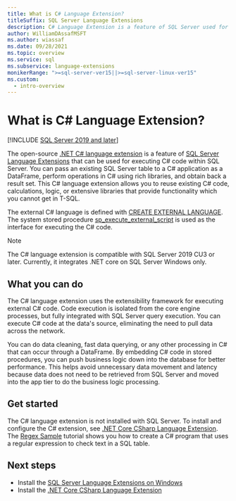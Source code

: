 ```yaml
---
title: What is C# Language Extension?
titleSuffix: SQL Server Language Extensions
description: C# Language Extension is a feature of SQL Server used for executing external C# code. Relational data can be used in the external C# code using the extensibility framework.
author: WilliamDAssafMSFT
ms.author: wiassaf
ms.date: 09/28/2021
ms.topic: overview
ms.service: sql
ms.subservice: language-extensions
monikerRange: ">=sql-server-ver15||>=sql-server-linux-ver15"
ms.custom:
  - intro-overview
---
```


# What is C# Language Extension?
[!INCLUDE [SQL Server 2019 and later](../includes/applies-to-version/sqlserver2019.md)]

The open-source [.NET C# language extension](https://github.com/microsoft/sql-server-language-extensions/tree/main/language-extensions/dotnet-core-CSharp) is a feature of [SQL Server Language Extensions](language-extensions-overview.md) that can be used for executing C# code within SQL Server. You can pass an existing SQL Server table to a C# application as a DataFrame, perform operations in C# using rich libraries, and obtain back a result set. This C# language extension allows you to reuse existing C# code, calculations, logic, or extensive libraries that provide functionality which you cannot get in T-SQL.

The external C# language is defined with [CREATE EXTERNAL LANGUAGE](../t-sql/statements/create-external-language-transact-sql.md). The system stored procedure [sp_execute_external_script](../relational-databases/system-stored-procedures/sp-execute-external-script-transact-sql.md) is used as the interface for executing the C# code.

> [!NOTE]
> The C# language extension is compatible with SQL Server 2019 CU3 or later. Currently, it integrates .NET core on SQL Server Windows only.

## What you can do

The C# language extension uses the extensibility framework for executing external C# code. Code execution is isolated from the core engine processes, but fully integrated with SQL Server query execution. You can execute C# code at the data's source, eliminating the need to pull data across the network.

You can do data cleaning, fast data querying, or any other processing in C# that can occur through a DataFrame. By embedding C# code in stored procedures, you can push business logic down into the database for better performance. This helps avoid unnecessary data movement and latency because data does not need to be retrieved from SQL Server and moved into the app tier to do the business logic processing.

## Get started

The C# language extension is not installed with SQL Server. To install and configure the C# extension, see [.NET Core CSharp Language Extension](https://github.com/microsoft/sql-server-language-extensions/tree/main/language-extensions/dotnet-core-CSharp). The [Regex Sample](https://github.com/microsoft/sql-server-language-extensions/blob/main/language-extensions/dotnet-core-CSharp/sample/regex/README.md) tutorial shows you how to create a C# program that uses a regular expression to check text in a SQL table.

## Next steps

+ Install the [SQL Server Language Extensions on Windows](install/windows-java.md)
+ Install the [.NET Core CSharp Language Extension](https://github.com/microsoft/sql-server-language-extensions/tree/main/language-extensions/dotnet-core-CSharp)
